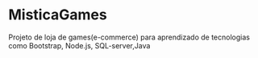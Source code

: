 # MisticaGames
Projeto de loja de games(e-commerce) para aprendizado de tecnologias como Bootstrap, Node.js, SQL-server,Java
